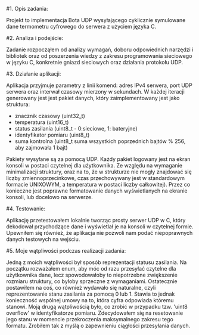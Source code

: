 #1. Opis zadania:

  Projekt to implementacja Bota UDP wysyłającego cyklicznie symulowane dane termometru cyfrowego do serwera z użyciem języka C.

#2. Analiza i podejście:

  Zadanie rozpocząłem od analizy wymagań, doboru odpowiednich narzędzi i bibliotek oraz od poszerzenia wiedzy z zakresu programowania sieciowego w języku C, konkretnie gniazd sieciowych oraz działania protokołu UDP.

#3. Działanie aplikacji:

Aplikacja przyjmuje parametry z linii komend: adres IPv4 serwera, port UDP serwera oraz interwał czasowy mierzony w sekundach. W każdej iteracji generowany jest jest pakiet danych, który zaimplementowany jest jako struktura:
- znacznik czasowy (uint32_t)
- temperatura (uint16_t)
- status zasilania (uint8_t - 0:sieciowe, 1: bateryjne)
- identyfikator pomiaru (uint8_t)
- suma kontrolna (uint8_t suma wszystkich poprzednich bajtów % 256, aby zajmowała 1 bajt)
  
Pakiety wysyłane są za pomocą UDP. Każdy pakiet logowany jest na ekran konsoli w postaci czytelnej dla użytkownika. Ze względu na wymaganie minimalizacji struktury, oraz na to, że w strukturze nie mogły znajdować się liczby zmiennoprzecinkowe, czas przechowywany jest w standardowym formacie UNIXOWYM, a temperatura w postaci liczby całkowitej). Przez co konieczne jest poprawne formatowanie danych wyświetlanych na ekranie konsoli, lub docelowo na serwerze.

#4. Testowanie:

Aplikację przetestowałem lokalnie tworząc prosty serwer UDP w C, który dekodował przychodzące dane i wyświetlał je na konsoli w czytelnej formie. Upewniłem się również, że aplikacja nie pozwoli nam podać niepoprawnych danych testowych na wejściu.

#5. Moje wątpliwości podczas realizacji zadania:

Jedną z moich wątpliwości był sposób reprezentacji statusu zasilania. Na początku rozważałem enum, aby móc od razu przesyłać czytelne dla użytkownika dane, lecz spowodowałoby to niepotrzebne zwiększenie rozmiaru struktury, co byłoby sprzeczne z wymaganiami. Ostatecznie postawiłem na coś, co również wydawało się naturalne, czyli reprezentowanie stanu zasilania za pomocą 0 lub 1. Stawia to jednak konieczność wspólnej umowy na to, która cyfra odpowiada któremu stanowi.
Moją drugą wątpliwością było, co zrobić w przypadku tzw. 'uint8 overflow' w identyfikatorze pomiaru. Zdecydowałem się na resetowanie jego stanu w momencie przekroczenia maksymalnego zakresu tego formatu. Zrobiłem tak z myślą o zapewnieniu ciągłości przesyłania danych. 
